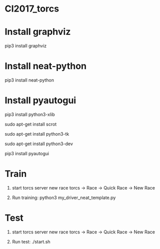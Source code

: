 # CI2017_torcs

# Install graphviz
pip3 install graphviz

# Install neat-python
pip3 install neat-python

# Install pyautogui

pip3 install python3-xlib

sudo apt-get install scrot

sudo apt-get install python3-tk

sudo apt-get install python3-dev

pip3 install pyautogui

# Train

1. start torcs server new race
torcs -> Race -> Quick Race -> New Race

2. Run training:
python3 my_driver_neat_template.py

# Test
1. start torcs server new race
torcs -> Race -> Quick Race -> New Race

2. Run test:
./start.sh
